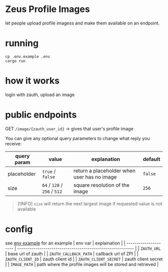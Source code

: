 # Zeus Profile Images

let people upload profile imagess and make them available on an endpoint.

# running

```
cp .env.example .env
cargo run
```

# how it works

login with zauth, upload an image

# public endpoints

GET `/image/{zauth_user_id}` -> gives that user's profile image

You can give any optional query parameters to change what reply you receive:

| query param | value                        | explanation                                 | default |
| ----------- | ---------------------------- | ------------------------------------------- | ------- |
| placeholder | `true` / `false`             | return a placeholder when user has no image | `false` |
| size        | `64` / `128` / `256` / `512` | square resolution of the image              | `256`   |

> [!INFO]
> `size` will return the next largest image if requested value is not available

# config

see [env example](./.env.example) for an example
| env var | explaination |
| --------------------- | ---------------------------------------------------------- |
| `ZAUTH_URL` | base url of zauth |
| `ZAUTH_CALLBACK_PATH` | callback url of ZPI |
| `ZAUTH_CLIENT_ID` | zauth client id |
| `ZAUTH_CLIENT_SECRET` | zauth client secret |
| `IMAGE_PATH` | path where the profile images will be stored and retrieved |
